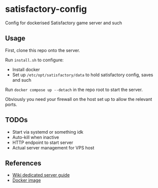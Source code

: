# satisfactory-config

Config for dockerised Satisfactory game server and such

## Usage

First, clone this repo onto the server.

Run `install.sh` to configure:
* Install docker
* Set up `/etc/opt/satisfactory/data` to hold satisfactory config, saves and such

Run `docker compose up --detach` in the repo root to start the server.

Obviously you need your firewall on the host set up to allow the relevant ports.

## TODOs

* Start via systemd or something idk
* Auto-kill when inactive
* HTTP endpoint to start server
* Actual server management for VPS host

## References

* [Wiki dedicated server guide](https://satisfactory.fandom.com/wiki/Dedicated_servers)
* [Docker image](https://hub.docker.com/r/wolveix/satisfactory-server)